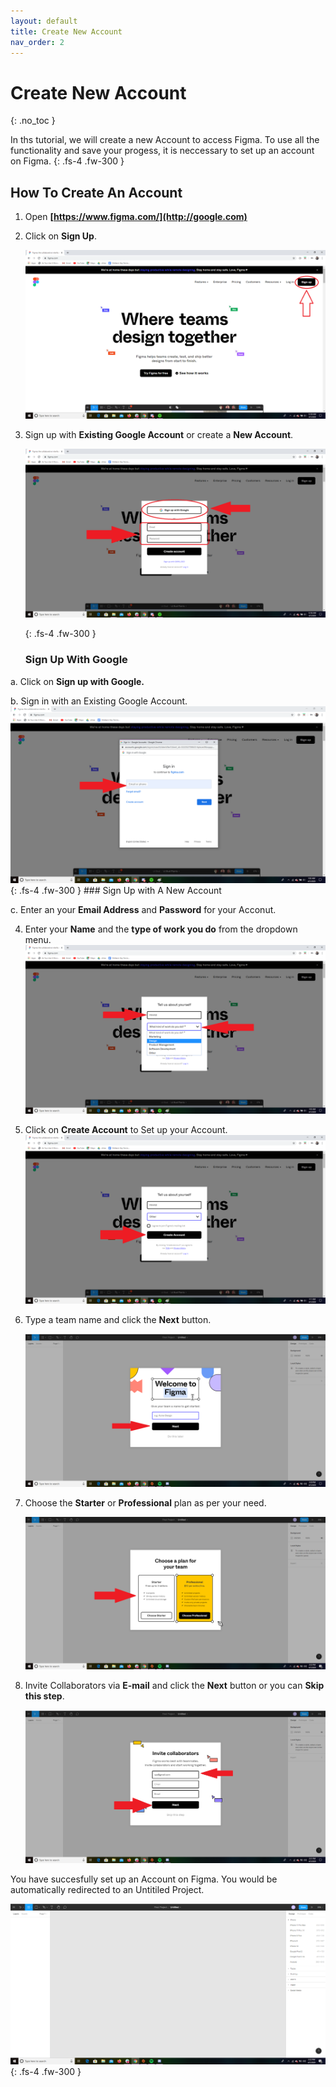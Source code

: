 ```yaml
---
layout: default
title: Create New Account
nav_order: 2
---
```


# Create New Account
{: .no_toc }

In ths tutorial, we will create a new Account to access Figma. To use all the functionality and save your progess, it is neccessary to 
set up an account on Figma.
{: .fs-4 .fw-300 }



## How To Create An Account

1. Open **[https://www.figma.com/](http://google.com)**

2. Click on **Sign Up**.

   ![Picture of Figma homepage with arrow pointing to signup button.](https://github.com/thesayedfahad/Fahad-Test-Docs/blob/gh-pages/assets/images/Image-1.png?raw=true "Logo Title Text 1")

3. Sign up with **Existing Google Account** or create a **New Account**.
    
   ![Figma's login screen, with the two buttons "Existing Google Account" and "New Account" circled.](https://github.com/thesayedfahad/Fahad-Test-Docs/blob/gh-pages/assets/images/IMAGE-2%20(1).png?raw=true "Logo Title Text    2")

   {: .fs-4 .fw-300 }
    
   ### Sign Up With Google

  a. Click on **Sign up with Google.** 

  b. Sign in with an Existing Google Account.
     ![Google's universal log-in interface, showing where to enter your email or phone number to log-in at the center of the screen.](https://github.com/thesayedfahad/Fahad-Test-Docs/blob/gh-pages/assets/images/IMAGE-3.png?raw=true "Logo Title Text 3")
     {: .fs-4 .fw-300 }
     ### Sign Up with A New Account

  c. Enter an your **Email Address** and **Password** for your Acconut.

4. Enter your **Name** and the **type of work you do** from the dropdown menu.
   ![Figma's personal details form, where the site asks for your name and lets you select the type of work you do from a dropdown menu.](https://github.com/thesayedfahad/Fahad-Test-Docs/blob/gh-pages/assets/images/IMAGE-4.png?raw=true "Logo Title Text 3")

5. Click on **Create Account** to Set up your Account.
   ![The same personal details form, but with an arrow pointing to a "Create Account" button at the bottom of the form.](https://github.com/thesayedfahad/Fahad-Test-Docs/blob/gh-pages/assets/images/Create-account.png?raw=true "Logo Title Text 3")

6. Type a team name and click the **Next** button.

   ![Form to enter your first team name.](https://github.com/thesayedfahad/Fahad-Test-Docs/blob/gh-pages/assets/images/welcome-to-figma.png?raw=true "Logo Title Text 4")

7. Choose the **Starter** or **Professional** plan as per your need.
  
   ![The website's starting plan choices, with options between their free Starter plan or their paid Professional plan.](https://github.com/thesayedfahad/Fahad-Test-Docs/blob/gh-pages/assets/images/plan.png?raw=true "Logo Title Text 5")

8. Invite Collaborators via **E-mail** and click the **Next** button or you can **Skip this step**.
  
   ![Form where you can enter up to three email addresses belongong to your collaborators, as well as a button to skip that step.](https://github.com/thesayedfahad/Fahad-Test-Docs/blob/gh-pages/assets/images/next%20(2).png?raw=true "Logo Title Text 5")

You have succesfully set up an Account on Figma. You would be automatically redirected to an Untitiled Project.

![Picture of a blank Figma project.](https://github.com/thesayedfahad/Fahad-Test-Docs/blob/gh-pages/assets/images/2020-04-05%20(17).png?raw=true "Logo Title Text 6")
{: .fs-4 .fw-300 }

